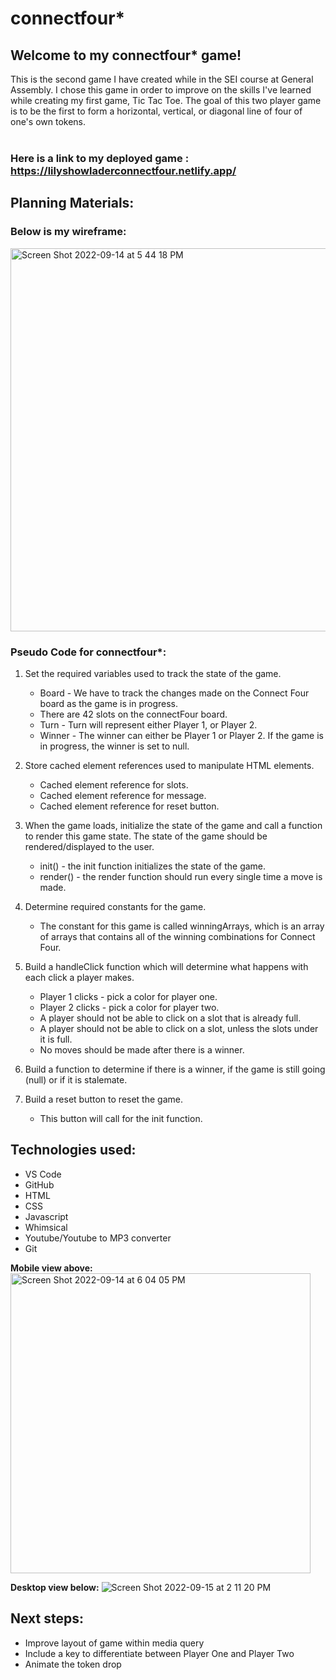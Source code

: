 # connectfour*


## Welcome to my connectfour* game!
This is the second game I have created while in the SEI course at General Assembly. I chose this game in order to improve on the skills I've learned while creating my first game, Tic Tac Toe.
The goal of this two player game is to be the first to form a horizontal, vertical, or diagonal line of four of one's own tokens.
<br/>
<br/>



### Here is a link to my deployed game : https://lilyshowladerconnectfour.netlify.app/


## Planning Materials:

### Below is my wireframe:

<img width="613" alt="Screen Shot 2022-09-14 at 5 44 18 PM" src="https://user-images.githubusercontent.com/111258832/190268257-0850f85e-c9a0-48b2-b584-db9b604b3a48.png">


### Pseudo Code for connectfour*:
1) Set the required variables used to track the state of the game. 
   - Board - We have to track the changes made on the Connect Four board as the game is in progress.
   - There are 42 slots on the connectFour board. 
   - Turn - Turn will represent either Player 1, or Player 2. 
   - Winner - The winner can either be Player 1 or Player 2. If the game is in progress, the winner is set to null. 

2) Store cached element references used to manipulate HTML elements. 
   - Cached element reference for slots. 
   - Cached element reference for message.
   - Cached element reference for reset button. 

3) When the game loads, initialize the state of the game and call a function to render this game state. The state of the game should be rendered/displayed to the user. 
   - init() - the init function initializes the state of the game. 
   - render() - the render function should run every single time a move is made. 

4) Determine required constants for the game. 
   - The constant for this game is called winningArrays, which is an array of arrays that contains all of the winning combinations for Connect Four. 

5) Build a handleClick function which will determine what happens with each click a player makes.
   - Player 1 clicks - pick a color for player one.
   - Player 2 clicks - pick a color for player two.
   - A player should not be able to click on a slot that is already full.
   - A player should not be able to click on a slot, unless the slots under it is full. 
   - No moves should be made after there is a winner. <br>

6) Build a function to determine if there is a winner, if the game is still going (null) or if it is stalemate. 

7) Build a reset button to reset the game.
   - This button will call for the init function. 


## Technologies used:
- VS Code 
- GitHub 
- HTML 
- CSS 
- Javascript 
- Whimsical
- Youtube/Youtube to MP3 converter 
- Git
  

<strong>Mobile view above:</strong>
<img width="480" alt="Screen Shot 2022-09-14 at 6 04 05 PM" src="https://user-images.githubusercontent.com/111258832/190271096-f478c9fa-6a50-42e4-bdfe-23a73cc2a395.png">


<strong>Desktop view below:</strong>
![Screen Shot 2022-09-15 at 2 11 20 PM](https://user-images.githubusercontent.com/111258832/190478688-624c47a3-db73-43a1-84bd-1829037c7319.png)


## Next steps:
- Improve layout of game within media query 
-  Include a key to differentiate between Player One and Player Two 
- Animate the token drop 
